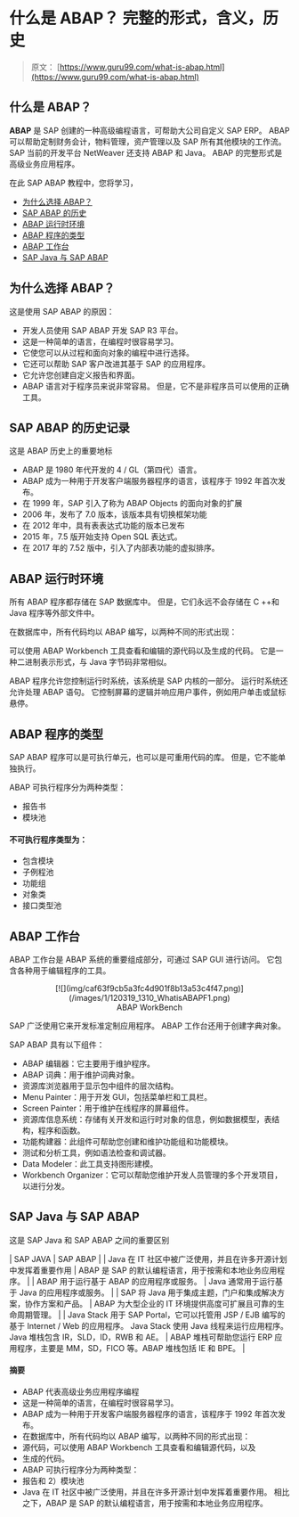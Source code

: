 # 什么是 ABAP？ 完整的形式，含义，历史

> 原文： [https://www.guru99.com/what-is-abap.html](https://www.guru99.com/what-is-abap.html)

## 什么是 ABAP？

**ABAP** 是 SAP 创建的一种高级编程语言，可帮助大公司自定义 SAP ERP。 ABAP 可以帮助定制财务会计，物料管理，资产管理以及 SAP 所有其他模块的工作流。 SAP 当前的开发平台 NetWeaver 还支持 ABAP 和 Java。 ABAP 的完整形式是高级业务应用程序。

在此 SAP ABAP 教程中，您将学习，

*   [为什么选择 ABAP？](#2)
*   [SAP ABAP 的历史](#3)
*   [ABAP 运行时环境](#4)
*   [ABAP 程序的类型](#5)
*   [ABAP 工作台](#6)
*   [SAP Java 与 SAP ABAP](#7)

## 为什么选择 ABAP？

这是使用 SAP ABAP 的原因：

*   开发人员使用 SAP ABAP 开发 SAP R3 平台。
*   这是一种简单的语言，在编程时很容易学习。
*   它使您可以从过程和面向对象的编程中进行选择。
*   它还可以帮助 SAP 客户改进其基于 SAP 的应用程序。
*   它允许您创建自定义报告和界面。
*   ABAP 语言对于程序员来说非常容易。 但是，它不是非程序员可以使用的正确工具。

## SAP ABAP 的历史记录

这是 ABAP 历史上的重要地标

*   ABAP 是 1980 年代开发的 4 / GL（第四代）语言。
*   ABAP 成为一种用于开发客户端服务器程序的语言，该程序于 1992 年首次发布。
*   在 1999 年，SAP 引入了称为 ABAP Objects 的面向对象的扩展
*   2006 年，发布了 7.0 版本，该版本具有切换框架功能
*   在 2012 年中，具有表表达式功能的版本已发布
*   2015 年，7.5 版开始支持 Open SQL 表达式。
*   在 2017 年的 7.52 版中，引入了内部表功能的虚拟排序。

## ABAP 运行时环境

所有 ABAP 程序都存储在 SAP 数据库中。 但是，它们永远不会存储在 C ++和 Java 程序等外部文件中。

在数据库中，所有代码均以 ABAP 编写，以两种不同的形式出现：

可以使用 ABAP Workbench 工具查看和编辑的源代码以及生成的代码。 它是一种二进制表示形式，与 Java 字节码非常相似。

ABAP 程序允许您控制运行时系统，该系统是 SAP 内核的一部分。 运行时系统还允许处理 ABAP 语句。 它控制屏幕的逻辑并响应用户事件，例如用户单击或鼠标悬停。

## ABAP 程序的类型

SAP ABAP 程序可以是可执行单元，也可以是可重用代码的库。 但是，它不能单独执行。

ABAP 可执行程序分为两种类型：

*   报告书
*   模块池

#### 不可执行程序类型为：

*   包含模块
*   子例程池
*   功能组
*   对象类
*   接口类型池

## ABAP 工作台

ABAP 工作台是 ABAP 系统的重要组成部分，可通过 SAP GUI 进行访问。 它包含各种用于编辑程序的工具。

<center>

<figure>[![](img/caf63f9cb5a3fc4d901f8b13a53c4f47.png)](/images/1/120319_1310_WhatisABAPF1.png)

<figcaption style="display: table;">ABAP WorkBench</figcaption>

</figure>

</center>

SAP 广泛使用它来开发标准定制应用程序。 ABAP 工作台还用于创建字典对象。

SAP ABAP 具有以下组件：

*   ABAP 编辑器：它主要用于维护程序。
*   ABAP 词典：用于维护词典对象。
*   资源库浏览器用于显示包中组件的层次结构。
*   Menu Painter：用于开发 GUI，包括菜单栏和工具栏。
*   Screen Painter：用于维护在线程序的屏幕组件。
*   资源库信息系统：存储有关开发和运行时对象的信息，例如数据模型，表结构，程序和函数。
*   功能构建器：此组件可帮助您创建和维护功能组和功能模块。
*   测试和分析工具，例如语法检查和调试器。
*   Data Modeler：此工具支持图形建模。
*   Workbench Organizer：它可以帮助您维护开发人员管理的多个开发项目，以进行分发。

## SAP Java 与 SAP ABAP

这是 SAP Java 和 SAP ABAP 之间的重要区别

| SAP JAVA | SAP ABAP |
| Java 在 IT 社区中被广泛使用，并且在许多开源计划中发挥着重要作用 | ABAP 是 SAP 的默认编程语言，用于按需和本地业务应用程序。 |
| ABAP 用于运行基于 ABAP 的应用程序或服务。 | Java 通常用于运行基于 Java 的应用程序或服务。 |
| SAP 将 Java 用于集成主题，门户和集成解决方案，协作方案和产品。 | ABAP 为大型企业的 IT 环境提供高度可扩展且可靠的生命周期管理。 |
| Java Stack 用于 SAP Portal，它可以托管用 JSP / EJB 编写的基于 Internet / Web 的应用程序。 Java Stack 使用 Java 线程来运行应用程序。 Java 堆栈包含 IR，SLD，ID，RWB 和 AE。 | ABAP 堆栈可帮助您运行 ERP 应用程序，主要是 MM，SD，FICO 等。ABAP 堆栈包括 IE 和 BPE。 |

#### 摘要

*   ABAP 代表高级业务应用程序编程
*   这是一种简单的语言，在编程时很容易学习。
*   ABAP 成为一种用于开发客户端服务器程序的语言，该程序于 1992 年首次发布。
*   在数据库中，所有代码均以 ABAP 编写，以两种不同的形式出现：
*   源代码，可以使用 ABAP Workbench 工具查看和编辑源代码，以及
*   生成的代码。
*   ABAP 可执行程序分为两种类型：
*   报告和 2）模块池
*   Java 在 IT 社区中被广泛使用，并且在许多开源计划中发挥着重要作用。 相比之下，ABAP 是 SAP 的默认编程语言，用于按需和本地业务应用程序。